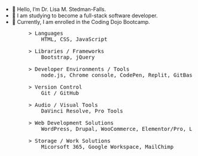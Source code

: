 - 👋 Hello, I’m Dr. Lisa M. Stedman-Falls.
- 👀 I am studying to become a full-stack software developer.
- 🌱 Currently, I am enrolled in the Coding Dojo Bootcamp.
<pre>
        > Languages
            HTML, CSS, JavaScript
            
        > Libraries / Frameworks
            Bootstrap, jQuery
            
        > Developer Environments / Tools
            node.js, Chrome console, CodePen, Replit, GitBash
            
        > Version Control
            Git / GitHub
            
        > Audio / Visual Tools
            DaVinci Resolve, Pro Tools
            
        > Web Development Solutions
            WordPress, Drupal, WooCommerce, Elementor/Pro, LearnDash, Yoast SEO, Google Analytics
            
        > Storage / Work Solutions
            Micorsoft 365, Google Workspace, MailChimp
</pre>
